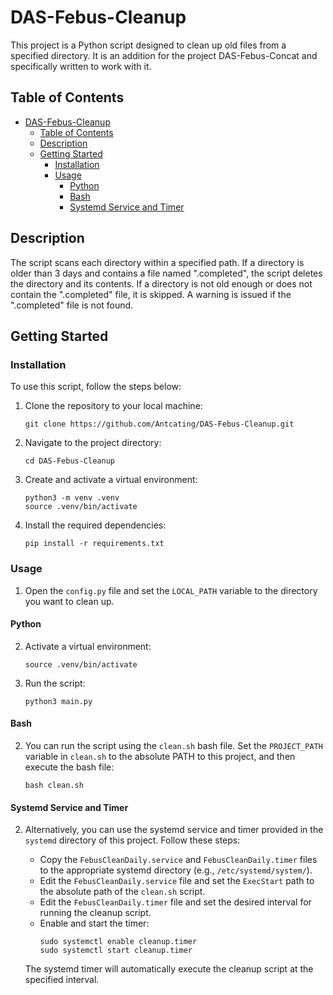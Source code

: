 # DAS-Febus-Cleanup

This project is a Python script designed to clean up old files from a specified directory. It is an addition for the project DAS-Febus-Concat and specifically written to work with it.

## Table of Contents
- [DAS-Febus-Cleanup](#das-febus-cleanup)
  - [Table of Contents](#table-of-contents)
  - [Description](#description)
  - [Getting Started](#getting-started)
    - [Installation](#installation)
    - [Usage](#usage)
      - [Python](#python)
      - [Bash](#bash)
      - [Systemd Service and Timer](#systemd-service-and-timer)

## Description

The script scans each directory within a specified path. If a directory is older than 3 days and contains a file named ".completed", the script deletes the directory and its contents. If a directory is not old enough or does not contain the ".completed" file, it is skipped. A warning is issued if the ".completed" file is not found.



## Getting Started

### Installation

To use this script, follow the steps below:

1. Clone the repository to your local machine:
    ```shell
    git clone https://github.com/Antcating/DAS-Febus-Cleanup.git
    ```

2. Navigate to the project directory:
    ```shell
    cd DAS-Febus-Cleanup
    ```

3. Create and activate a virtual environment:
    ```shell
    python3 -m venv .venv
    source .venv/bin/activate
    ```

4. Install the required dependencies:
    ```shell
    pip install -r requirements.txt
    ```

### Usage

1. Open the `config.py` file and set the `LOCAL_PATH` variable to the directory you want to clean up.

#### Python

2. Activate a virtual environment:
    ```shell
    source .venv/bin/activate
    ```

3. Run the script:
    ```shell
    python3 main.py
    ```

#### Bash

2. You can run the script using the `clean.sh` bash file. Set the `PROJECT_PATH` variable in `clean.sh` to the absolute PATH to this project, and then execute the bash file:
    ```shell
    bash clean.sh
    ```

#### Systemd Service and Timer

2. Alternatively, you can use the systemd service and timer provided in the `systemd` directory of this project. Follow these steps:

   - Copy the `FebusCleanDaily.service` and `FebusCleanDaily.timer` files to the appropriate systemd directory (e.g., `/etc/systemd/system/`).
   - Edit the `FebusCleanDaily.service` file and set the `ExecStart` path to the absolute path of the `clean.sh` script.
   - Edit the `FebusCleanDaily.timer` file and set the desired interval for running the cleanup script.
   - Enable and start the timer:
     ```shell
     sudo systemctl enable cleanup.timer
     sudo systemctl start cleanup.timer
     ```

   The systemd timer will automatically execute the cleanup script at the specified interval.
